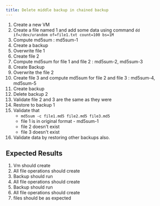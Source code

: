 ```yaml
---
title: Delete middle backup in chained backup
---
```

1. Create a new VM
1. Create a file named 1 and add some data using command `dd if=/dev/urandom of=file1.txt count=100 bs=1M`
1. Compute md5sum : md5sum-1
1. Create a backup
1. Overwrite file 1 
1. Create file 2
1. Compute md5sum for file 1 and file 2 : md5sum-2, md5sum-3
1. Create Backup
1. Overwrite the file 2
1. Create file 3 and compute md5sum for file 2 and file 3 : md5sum-4, md5sum-5
1. Create backup
1. Delete backup 2
1. Validate file 2 and 3 are the same as they were
1. Restore to backup 1
1. Validate that
    - `md5sum -c file1.md5 file2.md5 file3.md5 `
    - file 1 is in original format - md5sum-1
    - file 2 doesn't exist
    - file 3 doesn't exist
1. Validate data by restoring other backups also.


## Expected Results
1. Vm should create
1. All file operations should create
1. Backup should run
1. All file operations should create
1. Backup should run
1. All file operations should create
1. files should be as expected